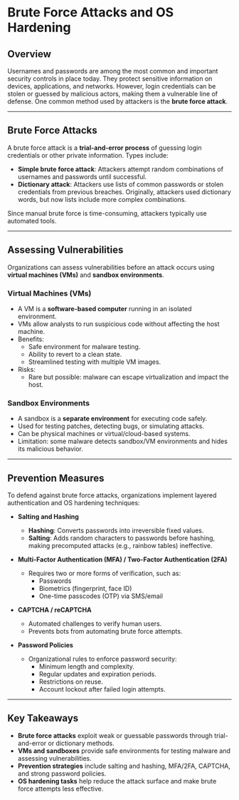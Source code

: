 # Brute Force Attacks and OS Hardening

## Overview
Usernames and passwords are among the most common and important security controls in place today. They protect sensitive information on devices, applications, and networks. However, login credentials can be stolen or guessed by malicious actors, making them a vulnerable line of defense. One common method used by attackers is the **brute force attack**.

---

## Brute Force Attacks
A brute force attack is a **trial-and-error process** of guessing login credentials or other private information. Types include:

- **Simple brute force attack**: Attackers attempt random combinations of usernames and passwords until successful.  
- **Dictionary attack**: Attackers use lists of common passwords or stolen credentials from previous breaches. Originally, attackers used dictionary words, but now lists include more complex combinations.  

Since manual brute force is time-consuming, attackers typically use automated tools.

---

## Assessing Vulnerabilities
Organizations can assess vulnerabilities before an attack occurs using **virtual machines (VMs)** and **sandbox environments**.

### Virtual Machines (VMs)
- A VM is a **software-based computer** running in an isolated environment.  
- VMs allow analysts to run suspicious code without affecting the host machine.  
- Benefits:  
  - Safe environment for malware testing.  
  - Ability to revert to a clean state.  
  - Streamlined testing with multiple VM images.  
- Risks:  
  - Rare but possible: malware can escape virtualization and impact the host.

### Sandbox Environments
- A sandbox is a **separate environment** for executing code safely.  
- Used for testing patches, detecting bugs, or simulating attacks.  
- Can be physical machines or virtual/cloud-based systems.  
- Limitation: some malware detects sandbox/VM environments and hides its malicious behavior.

---

## Prevention Measures
To defend against brute force attacks, organizations implement layered authentication and OS hardening techniques:

- **Salting and Hashing**  
  - **Hashing**: Converts passwords into irreversible fixed values.  
  - **Salting**: Adds random characters to passwords before hashing, making precomputed attacks (e.g., rainbow tables) ineffective.

- **Multi-Factor Authentication (MFA) / Two-Factor Authentication (2FA)**  
  - Requires two or more forms of verification, such as:  
    - Passwords  
    - Biometrics (fingerprint, face ID)  
    - One-time passcodes (OTP) via SMS/email  

- **CAPTCHA / reCAPTCHA**  
  - Automated challenges to verify human users.  
  - Prevents bots from automating brute force attempts.  

- **Password Policies**  
  - Organizational rules to enforce password security:  
    - Minimum length and complexity.  
    - Regular updates and expiration periods.  
    - Restrictions on reuse.  
    - Account lockout after failed login attempts.  

---

## Key Takeaways
- **Brute force attacks** exploit weak or guessable passwords through trial-and-error or dictionary methods.  
- **VMs and sandboxes** provide safe environments for testing malware and assessing vulnerabilities.  
- **Prevention strategies** include salting and hashing, MFA/2FA, CAPTCHA, and strong password policies.  
- **OS hardening tasks** help reduce the attack surface and make brute force attempts less effective.  
